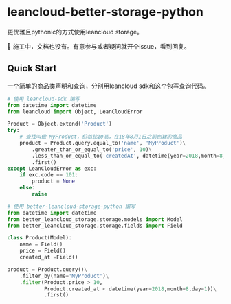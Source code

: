 # leancloud-better-storage-python
更优雅且pythonic的方式使用leancloud storage。

:construction: 施工中，文档也没有。有意参与或者疑问就开个issue，看到回复。

## Quick Start

一个简单的商品类声明和查询，分别用leancloud sdk和这个包写查询代码。

```python
# 使用 leancloud-sdk 编写
from datetime import datetime
from leancloud import Object, LeanCloudError

Product = Object.extend('Product')
try:
    # 查找叫做 MyProduct，价格比10高，在18年8月1日之前创建的商品
    product = Product.query.equal_to('name', 'MyProduct')\
        .greater_than_or_equal_to('price', 10)\
        .less_than_or_equal_to('createdAt', datetime(year=2018,month=8,day=1))\
        .first()
except LeanCloudError as exc:
    if exc.code == 101:
        product = None
    else:
        raise
```

```python
# 使用 better-leancloud-storage-python 编写
from datetime import datetime
from better_leancloud_storage.storage.models import Model
from better_leancloud_storage.storage.fields import Field

class Product(Model):
    name = Field()
    price = Field()
    created_at =Field()

product = Product.query()\
    .filter_by(name='MyProduct')\
    .filter(Product.price > 10,
            Product.created_at < datetime(year=2018,month=8,day=1))\
            .first()
```